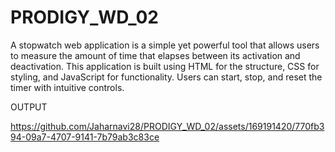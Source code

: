 # PRODIGY_WD_02
A stopwatch web application is a simple yet powerful tool that allows users to measure the amount of time that elapses between its activation and deactivation. This application is built using HTML for the structure, CSS for styling, and JavaScript for functionality. Users can start, stop, and reset the timer with intuitive controls.

 OUTPUT
 
https://github.com/Jaharnavi28/PRODIGY_WD_02/assets/169191420/770fb394-09a7-4707-9141-7b79ab3c83ce

